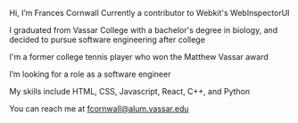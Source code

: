 Hi, I’m Frances Cornwall
Currently a contributor to Webkit's WebInspectorUI

I graduated from Vassar College with a bachelor's degree in biology, and decided to pursue software engineering after college

I'm a former college tennis player who won the Matthew Vassar award

I’m looking for a role as a software engineer

My skills include HTML, CSS, Javascript, React, C++, and Python

You can reach me at fcornwall@alum.vassar.edu

<!---
francescorn/francescorn is a ✨ special ✨ repository because its `README.md` (this file) appears on your GitHub profile.
You can click the Preview link to take a look at your changes.
--->
